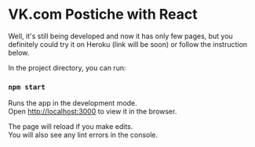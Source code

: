 # VK.com Postiche with React 

Well, it's still being developed and now it has only few pages, but you definitely could try it on Heroku (link will be soon) or follow the instruction below.

In the project directory, you can run:

### `npm start`

Runs the app in the development mode.<br />
Open [http://localhost:3000](http://localhost:3000) to view it in the browser.

The page will reload if you make edits.<br />
You will also see any lint errors in the console.

